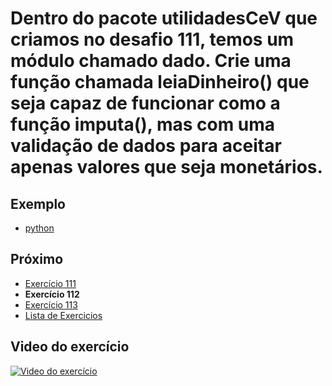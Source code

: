 # Dentro do pacote utilidadesCeV que criamos no desafio 111, temos um módulo chamado dado. Crie uma função chamada leiaDinheiro() que seja capaz de funcionar como a função imputa(), mas com uma validação de dados para aceitar apenas valores que seja monetários.

## Exemplo

- [python](python)

## Próximo

- [Exercício 111](../111)
- **Exercício 112**
- [Exercício 113](../113)
- [Lista de Exercicios](../)

## Video do exercício

[![Video do exercício](https://img.youtube.com/vi/6vADeY5_pMs/maxresdefault.jpg)](https://youtu.be/6vADeY5_pMs)
